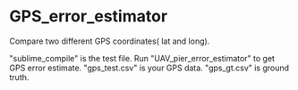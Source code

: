 # GPS_error_estimator
Compare two different GPS coordinates( lat and long).


"sublime_compile" is the test file.
Run "UAV_pier_error_estimator" to get GPS error estimate.
"gps_test.csv" is your GPS data.
"gps_gt.csv" is ground truth.
